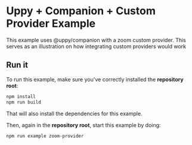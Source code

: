 # Uppy + Companion + Custom Provider  Example

This example uses @uppy/companion with a zoom custom provider.
This serves as an illustration on how integrating custom providers would work

## Run it

To run this example, make sure you've correctly installed the **repository root**:
```bash
npm install
npm run build
```
That will also install the dependencies for this example.

Then, again in the **repository root**, start this example by doing:
```bash
npm run example zoom-provider
```
